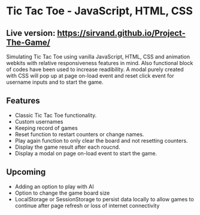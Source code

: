 # Tic Tac Toe - JavaScript, HTML, CSS 
## Live version: https://sirvand.github.io/Project-The-Game/
Simulating Tic Tac Toe using vanilla JavaScript, HTML, CSS and animation webkits with relative responsiveness features in mind. Also functional block of codes have been used to increase readibility. A modal purely created with CSS will pop up at page on-load event and reset click event for username inputs and to start the game.
 
## Features
<ul>
 <li>Classic Tic Tac Toe functionality.</li> 
 <li>Custom usernames</li>
 <li>Keeping record of games</li>
 <li>Reset function to restart counters or change names.</li>
 <li>Play again function to only clear the board and not resetting counters.</li>
 <li>Display the game result after each roucnd.</li>
 <li>Display a modal on page on-load event to start the game.</li>
 
</ul>

## Upcoming

<ul>
 <li> Adding an option to play with AI </li>
 <li> Option to change the game board size </li>
 <li> LocalStorage or SessionStorage to persist data locally to allow games to continue after page refresh or loss of internet connectivity</li>
</ul>
